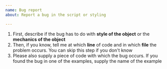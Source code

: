 ```yaml
---
name: Bug report
about: Report a bug in the script or styling

---
```


1. First, describe if the bug has to do with **style of the object** or the **mechanics of the object**
2. Then, if you know, tell me at which **line** of code and in which **file** the problem occurs. You can skip this step if you don't know
3. Please also supply a piece of code with which the bug occurs. If you found the bug in one of the examples, supply the name of the example
